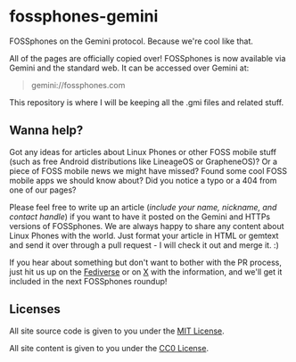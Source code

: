 # fossphones-gemini

FOSSphones on the Gemini protocol. Because we're cool like that. 

All of the pages are officially copied over! FOSSphones is now available via Gemini and the standard web. It can be accessed over Gemini at: 

> gemini://fossphones.com

This repository is where I will be keeping all the .gmi files and related stuff. 

## Wanna help?

Got any ideas for articles about Linux Phones or other FOSS mobile stuff (such as free Android distributions like LineageOS or GrapheneOS)? Or a piece of FOSS mobile news we might have missed? Found some cool FOSS mobile apps we should know about? Did you notice a typo or a 404 from one of our pages?

Please feel free to write up an article (*include your name, nickname, and contact handle*) if you want to have it posted on the Gemini and HTTPs versions of FOSSphones. We are always happy to share any content about Linux Phones with the world. Just format your article in HTML or gemtext and send it over through a pull request - I will check it out and merge it. :) 

If you hear about something but don't want to bother with the PR process, just hit us up on the [Fediverse](https://neighborli.xyz/@FOSSphones) or on [X](https://x.com/FSphones) with the information, and we'll get it included in the next FOSSphones roundup!

## Licenses

All site source code is given to you under the [MIT License](https://opensource.org/license/mit).

All site content is given to you under the [CC0 License](https://creativecommons.org/public-domain/cc0/).
